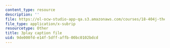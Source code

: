 ```yaml
---
content_type: resource
description: ''
file: https://ol-ocw-studio-app-qa.s3.amazonaws.com/courses/18-404j-theory-of-computation-fall-2020/9de000fde14f5dffaffb00bc0102bdcd_1VhnDdQsELo.vtt
file_type: application/x-subrip
resourcetype: Other
title: 3play caption file
uid: 9de000fd-e14f-5dff-affb-00bc0102bdcd
---
```

